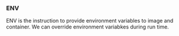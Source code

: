 ### ENV

ENV is the instruction to provide environment variables to image and container. We can override environment variabkes during run time.